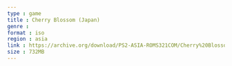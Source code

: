 ```yaml
---
type : game
title : Cherry Blossom (Japan)
genre : 
format : iso
region : asia
link : https://archive.org/download/PS2-ASIA-ROMS321COM/Cherry%20Blossom%20%28Japan%29.7z
size : 732MB
---
```

